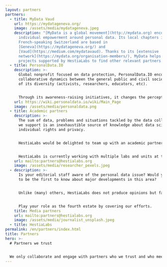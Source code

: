 ```yaml
---
layout: partners
partners:
  - title: MyData Vaud
    url: https://mydatageneva.org/
    image: /assets/media/mydatageneva.jpeg
    description: "[MyData is a global movement](http://mydata.org) encouraging
      individual empowerment around personal data. Its local chapters in
      French-speaking Switzerland are based in
      [Geneva](https://mydatageneva.org/) and
      [Vaud](https://medium.com/mydatavaud). Thanks to its [extensive
      network](https://mydata.org/organisation-members/), MyData helps the
      projects supported by HestiaLabs to find other relevant partners."
  - title: PersonalData.IO
    description: >-
      Global nonprofit focused on data protection, PersonalData.IO encourages
      collaborative dynamics between the general public and civil society in all
      of its diversity (activists, researchers, educators, etc).


      Through its awareness-raising initiatives, it changes the perception of people outside our [data collectives](https://hestialabs.org/en/projects/) about the issues we address, and how they want to situate themselves as actors of change.
    url: https://wiki.personaldata.io/wiki/Main_Page
    image: /assets/media/personaldata.png
  - title: Academic partners
    description: >-
      The sum of data, problems and situations tackled by the data collectives
      we support is an inexhaustible source of knowledge about data science,
      individual rights and privacy.


      HestiaLabs would be delighted to team up with an academic partner or partners. Their expertise and legitimacy on these topics would enhance the value of this knowledge and give it the scientific resonance it deserves.


      HestiaLabs is currently working with multiple labs and units at the [University of Genève](https://www.unige.ch/) and the [Ecole Polytechnique Fédérale de Lausanne](https://www.epfl.ch).
    url: mailto:partners@hestialabs.org
    image: /assets/media/researcher_pexels.jpeg
  - description: >-
      Is your editorial staff aware of the personal data issue? Would you like
      to be the first to know about major developments in this area?


      Unlike (many) others, HestiaLabs does not produce opinions but facts: data analysis, tangible innovations, scientific knowledge...


      Play your role as the fourth estate by covering our efforts.
    title: Media partners
    url: mailto:partners@hestialabs.org
    image: /assets/media/journalist_unsplash.jpeg
  - title: HestiaLabs
permalink: /en/partners/index.html
title: Partners
hero: >-
  # Partners we trust


  We only collaborate and engage with partners who we trust and who meet our [ethical charter](https://dating-privacy.hestialabs.org/en/ethics/). They structure and legitimize the Dating Privacy project and amplify its results to establish it in the long term.
---
```

